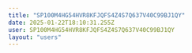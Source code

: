 ```yaml
---
title: "SP100M4HG54HVR8KFJQFS4Z4S7Q637V40C99BJ1QY"
date: 2025-01-22T18:10:31.255Z
user: SP100M4HG54HVR8KFJQFS4Z4S7Q637V40C99BJ1QY
layout: "users"
---
```

    
